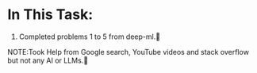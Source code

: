 # In This Task:

1. Completed problems 1 to 5 from deep-ml.🥳<br>

NOTE:Took Help from Google search, YouTube videos
and stack overflow but not any AI or LLMs.👑
